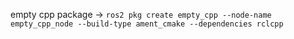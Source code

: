 empty cpp package -> `ros2 pkg create empty_cpp --node-name empty_cpp_node --build-type ament_cmake --dependencies rclcpp`